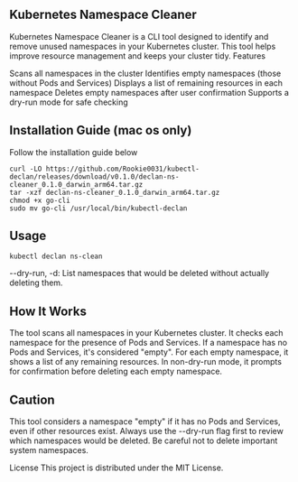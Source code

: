 
## Kubernetes Namespace Cleaner
Kubernetes Namespace Cleaner is a CLI tool designed to identify and remove unused namespaces in your Kubernetes cluster. This tool helps improve resource management and keeps your cluster tidy.
Features

Scans all namespaces in the cluster
Identifies empty namespaces (those without Pods and Services)
Displays a list of remaining resources in each namespace
Deletes empty namespaces after user confirmation
Supports a dry-run mode for safe checking


## Installation Guide (mac os only)

Follow the installation guide below

```
curl -LO https://github.com/Rookie0031/kubectl-declan/releases/download/v0.1.0/declan-ns-cleaner_0.1.0_darwin_arm64.tar.gz
tar -xzf declan-ns-cleaner_0.1.0_darwin_arm64.tar.gz
chmod +x go-cli
sudo mv go-cli /usr/local/bin/kubectl-declan
```

## Usage
```
kubectl declan ns-clean
```

--dry-run, -d: List namespaces that would be deleted without actually deleting them.

## How It Works

The tool scans all namespaces in your Kubernetes cluster.
It checks each namespace for the presence of Pods and Services.
If a namespace has no Pods and Services, it's considered "empty".
For each empty namespace, it shows a list of any remaining resources.
In non-dry-run mode, it prompts for confirmation before deleting each empty namespace.

## Caution

This tool considers a namespace "empty" if it has no Pods and Services, even if other resources exist.
Always use the --dry-run flag first to review which namespaces would be deleted.
Be careful not to delete important system namespaces.

License
This project is distributed under the MIT License.
